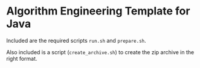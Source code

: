# Algorithm Engineering Template for Java

Included are the required scripts `run.sh` and `prepare.sh`.

Also included is a script (`create_archive.sh`) to create the zip archive in the right format.
